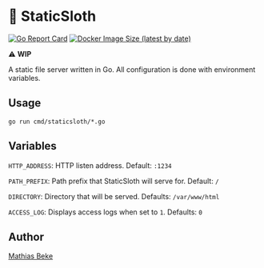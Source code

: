 # 🦥 StaticSloth

<!-- [![Build Status](https://travis-ci.com/DenBeke/staticsloth.svg?branch=master)](https://travis-ci.com/DenBeke/staticsloth) -->
[![Go Report Card](https://goreportcard.com/badge/github.com/DenBeke/staticsloth)](https://goreportcard.com/report/github.com/DenBeke/staticsloth)
[![Docker Image Size (latest by date)](https://img.shields.io/docker/image-size/denbeke/staticsloth?sort=date)](https://hub.docker.com/r/denbeke/staticsloth)

⚠️ **WIP**

A static file server written in Go.
All configuration is done with environment variables.


## Usage

    go run cmd/staticsloth/*.go 


## Variables

`HTTP_ADDRESS`: HTTP listen address. Default: `:1234`

`PATH_PREFIX`: Path prefix that StaticSloth will serve for. Default: `/`

`DIRECTORY`: Directory that will be served. Defaults: `/var/www/html`

`ACCESS_LOG`: Displays access logs when set to `1`. Defaults: `0`


## Author

[Mathias Beke](https://denbeke.be)